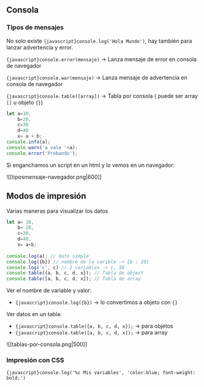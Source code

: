 
## Consola


### Tipos de mensajes

No solo existe `{javascript}console.log('Hola Mundo')`, hay también para lanzar advertencia y error.

`{javascript}console.error(mensaje)` -> Lanza mensaje de error en consola de navegador

`{javascript}console.war(mensaje)` -> Lanza mensaje de advertencia en consola de navegador

`{javascript}console.table([array])` -> Tabla por consola ( puede ser array `[]` u objeto `{}`)

```javascript 
let a=10,
    b=20,
    c=30
    d=40
    x= a + b;
console.info(a);
console.warn('a vale '+a);
console.error('Probando');
```

Si enganchamos un script en un html y lo vemos en un navegador:

![[tiposmensaje-navegador.png|600]]

## Modos de impresión

Varias maneras para visualizar los datos

```javascript title="Modos de imprimir"
let a= 10,
	b= 20,
	c=30,
	d=40,
	x= a+b;
	
console.log(a); // dato simple
console.log({b}) // nombre de la varible -> {b : 20}
console.log('c', c) // 2 variables -> c, 30
console.table({a, b, c, d, x}); // Tabla de object
console.table([a, b, c, d, x]); // Tabla de array

```

Ver el nombre de variable y valor:
- `{javascript}console.log({b})` -> lo convertimos a objeto con `{}`  

Ver datos en un tabla:
- `{javascript}console.table({a, b, c, d, x});` -> para objetos
- `{javascript}console.table([a, b, c, d, x]);` -> para array

![[tablas-por-consola.png|500]]

### Impresión con CSS

`{javascript}console.log('%c Mis variables', 'color:blue; font-weight: bold;')`

